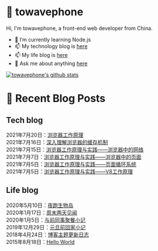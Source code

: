 # :ramen: towavephone
Hi, I'm towavephone, a front-end web developer from China.

- 🌱 I’m currently learning Node.js
- 📫 My technology blog is [here](https://blog.towavephone.com/)
- 📫 My life blog is [here](https://www.towavephone.com/)
- 💬 Ask me about anything [here](https://github.com/towavephone/towavephone/issues)

[![towavephone's github stats](https://github-readme-stats.vercel.app/api?username=towavephone)](https://github.com/anuraghazra/github-readme-stats)

# :memo: Recent Blog Posts

## Tech blog
<!-- tech blog start -->
2021年7月20日：[浏览器工作原理](https://blog.towavephone.com/browser-working-principle/)  
2021年7月16日：[深入理解浏览器的缓存机制](https://blog.towavephone.com/deep-learn-browser-cache/)  
2021年7月15日：[浏览器工作原理与实践——浏览器中的网络](https://blog.towavephone.com/browser-working-principle-network/)  
2021年7月7日：[浏览器工作原理与实践——浏览器中的页面](https://blog.towavephone.com/browser-working-principle-page/)  
2021年7月5日：[浏览器工作原理与实践——页面循环系统](https://blog.towavephone.com/browser-working-principle-cycle-system/)  
2021年7月5日：[浏览器工作原理与实践——V8工作原理](https://blog.towavephone.com/browser-working-principle-v8/)  
<!-- tech blog end -->

## Life blog
<!-- life blog start -->
2020年5月10日：[夜跑生物岛](http://www.towavephone.com/2020/05/11/%E5%A4%9C%E8%B7%91%E7%94%9F%E7%89%A9%E5%B2%9B/index/)  
2020年1月17日：[周末两天见闻](http://www.towavephone.com/2020/01/18/%E5%91%A8%E6%9C%AB%E4%B8%A4%E5%A4%A9%E8%A7%81%E9%97%BB/index/)  
2020年1月5日：[与前同事聚餐小记](http://www.towavephone.com/2020/01/05/%E4%B8%8E%E5%89%8D%E5%90%8C%E4%BA%8B%E8%81%9A%E9%A4%90%E5%B0%8F%E8%AE%B0/index/)  
2019年12月29日：[元旦前回家小记](http://www.towavephone.com/2019/12/30/%E5%85%83%E6%97%A6%E5%89%8D%E5%9B%9E%E5%AE%B6%E5%B0%8F%E8%AE%B0/index/)  
2018年4月24日：[博客主题更新日志](http://www.towavephone.com/2018/04/24/update/)  
2015年8月18日：[Hello World](http://www.towavephone.com/2015/08/19/helloworld/index/)  
<!-- life blog end -->
